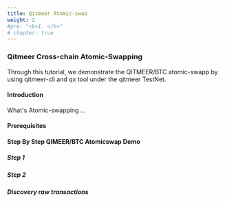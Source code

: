 ```yaml
---
title: Qitmeer Atomic-swap
weight: 2
#pre: "<b>1. </b>"
# chapter: true
---
```


### Qitmeer Cross-chain Atomic-Swapping

Through this tutorial, we demonstrate the QITMEER/BTC atomic-swapp by using qitmeer-cli and qx tool under the qitmeer TestNet.

#### Introduction 

What's Atomic-swapping ...

#### Prerequisites 

#### Step By Step QIMEER/BTC Atomicswap Demo

##### Step 1 
##### Step 2 
##### Discovery raw transactions
